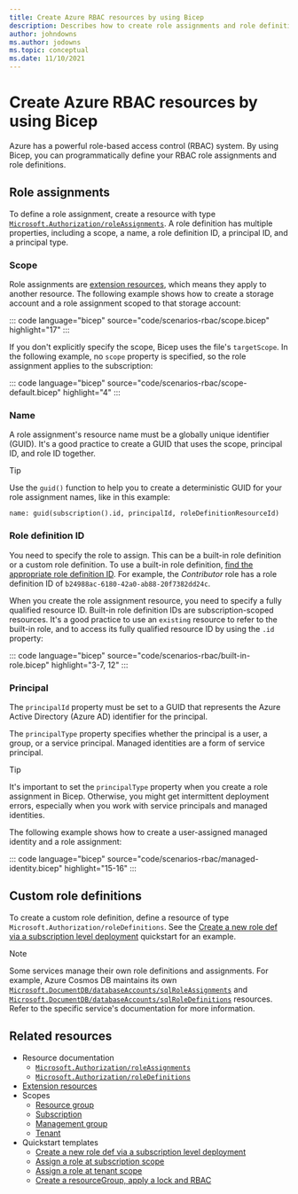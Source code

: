 ```yaml
---
title: Create Azure RBAC resources by using Bicep
description: Describes how to create role assignments and role definitions by using Bicep.
author: johndowns
ms.author: jodowns
ms.topic: conceptual
ms.date: 11/10/2021
---
```

# Create Azure RBAC resources by using Bicep

Azure has a powerful role-based access control (RBAC) system. By using Bicep, you can programmatically define your RBAC role assignments and role definitions.

<!-- TODO move all code samples into the azure-docs-bicep-samples repo -->

## Role assignments

To define a role assignment, create a resource with type [`Microsoft.Authorization/roleAssignments`](/azure/templates/microsoft.authorization/roleassignments?tabs=bicep). A role definition has multiple properties, including a scope, a name, a role definition ID, a principal ID, and a principal type.

### Scope

Role assignments are [extension resources](scope-extension-resources.md), which means they apply to another resource. The following example shows how to create a storage account and a role assignment scoped to that storage account:

::: code language="bicep" source="code/scenarios-rbac/scope.bicep" highlight="17" :::

If you don't explicitly specify the scope, Bicep uses the file's `targetScope`. In the following example, no `scope` property is specified, so the role assignment applies to the subscription:

::: code language="bicep" source="code/scenarios-rbac/scope-default.bicep" highlight="4" :::

### Name

A role assignment's resource name must be a globally unique identifier (GUID). It's a good practice to create a GUID that uses the scope, principal ID, and role ID together.

> [!TIP]
> Use the `guid()` function to help you to create a deterministic GUID for your role assignment names, like in this example:
>
> ```bicep
> name: guid(subscription().id, principalId, roleDefinitionResourceId)
> ```

### Role definition ID

You need to specify the role to assign. This can be a built-in role definition or a custom role definition. To use a built-in role definition, [find the appropriate role definition ID](/azure/role-based-access-control/built-in-roles). For example, the *Contributor* role has a role definition ID of `b24988ac-6180-42a0-ab88-20f7382dd24c`.

When you create the role assignment resource, you need to specify a fully qualified resource ID. Built-in role definition IDs are subscription-scoped resources. It's a good practice to use an `existing` resource to refer to the built-in role, and to access its fully qualified resource ID by using the `.id` property:

::: code language="bicep" source="code/scenarios-rbac/built-in-role.bicep" highlight="3-7, 12" :::

### Principal

The `principalId` property must be set to a GUID that represents the Azure Active Directory (Azure AD) identifier for the principal.

The `principalType` property specifies whether the principal is a user, a group, or a service principal. Managed identities are a form of service principal.

> [!TIP]
> It's important to set the `principalType` property when you create a role assignment in Bicep. Otherwise, you might get intermittent deployment errors, especially when you work with service principals and managed identities.

The following example shows how to create a user-assigned managed identity and a role assignment:

::: code language="bicep" source="code/scenarios-rbac/managed-identity.bicep" highlight="15-16" :::

## Custom role definitions

To create a custom role definition, define a resource of type `Microsoft.Authorization/roleDefinitions`. See the [Create a new role def via a subscription level deployment](https://azure.microsoft.com/resources/templates/create-role-def/) quickstart for an example.

> [!NOTE]
> Some services manage their own role definitions and assignments. For example, Azure Cosmos DB maintains its own [`Microsoft.DocumentDB/databaseAccounts/sqlRoleAssignments`](/azure/templates/microsoft.documentdb/databaseaccounts/sqlroleassignments?tabs=bicep) and [`Microsoft.DocumentDB/databaseAccounts/sqlRoleDefinitions`](/azure/templates/microsoft.documentdb/databaseaccounts/sqlroledefinitions?tabs=bicep) resources. Refer to the specific service's documentation for more information.

## Related resources

- Resource documentation
  - [`Microsoft.Authorization/roleAssignments`](/azure/templates/microsoft.authorization/roleassignments?tabs=bicep)
  - [`Microsoft.Authorization/roleDefinitions`](/azure/templates/microsoft.authorization/roledefinitions?tabs=bicep)
- [Extension resources](scope-extension-resources.md)
- Scopes
  - [Resource group](deploy-to-resource-group.md)
  - [Subscription](deploy-to-subscription.md)
  - [Management group](deploy-to-management-group.md)
  - [Tenant](deploy-to-tenant.md)
- Quickstart templates
  - [Create a new role def via a subscription level deployment](https://azure.microsoft.com/resources/templates/create-role-def/)
  - [Assign a role at subscription scope](https://azure.microsoft.com/resources/templates/subscription-role-assignment/)
  - [Assign a role at tenant scope](https://azure.microsoft.com/resources/templates/tenant-role-assignment/)
  - [Create a resourceGroup, apply a lock and RBAC](https://azure.microsoft.com/resources/templates/create-rg-lock-role-assignment/)
